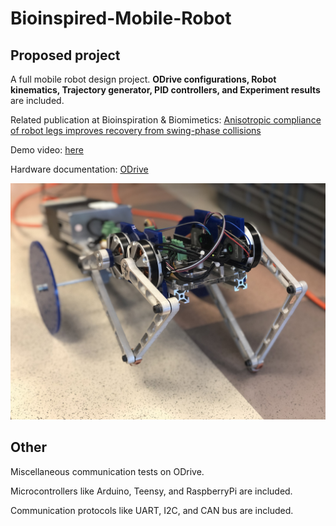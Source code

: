 # Bioinspired-Mobile-Robot

## Proposed project

A full mobile robot design project. **ODrive configurations, Robot kinematics, Trajectory generator, PID controllers, and Experiment results** are included.

Related publication at Bioinspiration & Biomimetics: [Anisotropic compliance of robot legs improves recovery from swing-phase collisions
](https://iopscience.iop.org/article/10.1088/1748-3190/ac0b99/meta)

Demo video: [here](https://drive.google.com/file/d/1brcKvyuhxSXbip7MoVo0s_F8ZG0VlAbW/view?usp=share_link)

Hardware documentation: [ODrive](https://docs.odriverobotics.com/)

![alt text](https://github.com/holyhenry/Bioinspired-Mobile-Robot/blob/master/robot.jpeg "IROS demo pic")


## Other

Miscellaneous communication tests on ODrive.

Microcontrollers like Arduino, Teensy, and RaspberryPi are included.

Communication protocols like UART, I2C, and CAN bus are included.
